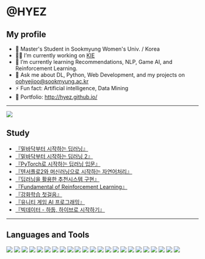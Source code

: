 # @HYEZ

<!-- <img align="right" alt="GIF" src="https://user-images.githubusercontent.com/21326503/102598799-e5eac900-415f-11eb-83ca-80b0c92206dc.JPG" width="240"> -->

<!--
![IMG_1908](https://user-images.githubusercontent.com/21326503/102598799-e5eac900-415f-11eb-83ca-80b0c92206dc.JPG)
-->
## My profile
- 🔭 Master's Student in Sookmyung Women's Univ. / Korea
- 👩‍💻 I’m currently working on [KIE](https://github.com/KIE-LAB/)
- 🌱 I’m currently learning Recommendations, NLP, Game AI, and Reinforcement Learning.
- 💬 Ask me about DL, Python, Web Development, and my projects on oohyejioo@sookmyung.ac.kr
- ⚡ Fun fact: Artificial intelligence, Data Mining
- 👻 Portfolio: http://hyez.github.io/

***

<a href="https://github.com/HYEZ">
  <img align="center" src="https://github-readme-stats.vercel.app/api?username=HYEZ&hide=prs,issues&count_private=true&show_icons=true&theme=buefy" />
</a>
<br/>

## Study
- [『밑바닥부터 시작하는 딥러닝』](https://github.com/HYEZ/deep-learning-from-scratch)
- [『밑바닥부터 시작하는 딥러닝 2』](https://github.com/HYEZ/deep-learning-from-scratch-2)
- [『PyTorch로 시작하는 딥러닝 입문』](https://github.com/HYEZ/PyTorch-study)
- [『텐서플로2와 머신러닝으로 시작하는 자연어처리』](https://github.com/HYEZ/NLP-study-tf2)
- [『딥러닝을 활용한 추천시스템 구현』](https://github.com/HYEZ/Recsys-with-DL-study)
- [『Fundamental of Reinforcement Learning』](https://dnddnjs.gitbooks.io/rl/content/)
- [『강화학습 첫걸음』](https://github.com/HYEZ/basic-of-reinforcement-learning)
- [『유니티 게임 AI 프로그래밍』](https://github.com/HYEZ/Game-AI)
- [『빅데이터 - 하둡, 하이브로 시작하기』](https://wikidocs.net/book/2203)


<!--
## Study of Recommendation Systems

[![Repo](https://github-readme-stats.vercel.app/api/pin/?username=HYEZ&show_owner=true&repo=Wide-and-Deep-tensorflow-2.0)](https://github.com/HYEZ/Wide-and-Deep-tensorflow-2.0)
[![Repo](https://github-readme-stats.vercel.app/api/pin/?username=HYEZ&show_owner=true&repo=Deep-Youtube-Recommendations)](https://github.com/HYEZ/Deep-Youtube-Recommendations)
[![Repo](https://github-readme-stats.vercel.app/api/pin/?username=HYEZ&show_owner=true&repo=Item2vec-Recommendation-System)](https://github.com/HYEZ/Item2vec-Recommendation-System)
[![Repo](https://github-readme-stats.vercel.app/api/pin/?username=HYEZ&show_owner=true&repo=Factorization-Machines)](https://github.com/HYEZ/Factorization-Machines)
[![Repo](https://github-readme-stats.vercel.app/api/pin/?username=HYEZ&show_owner=true&repo=BPR)](https://github.com/HYEZ/BPR)
[![Repo](https://github-readme-stats.vercel.app/api/pin/?username=HYEZ&show_owner=true&repo=LogisticMF)](https://github.com/HYEZ/LogisticMF)
-->

***
 
## Languages and Tools

<img src="https://img.shields.io/badge/Python-3766AB?style=flat-square&logo=Python&logoColor=white"/></a>
<img src="https://img.shields.io/badge/tensorflow-FF6F00?style=flat-square&logo=tensorflow&logoColor=white"/></a>
<img src="https://img.shields.io/badge/PyTorch-EE4C2C?style=flat-square&logo=PyTorch&logoColor=white"/></a>
<img src="https://img.shields.io/badge/Keras-D00000?style=flat-square&logo=Keras&logoColor=white"/></a>
<img src="https://img.shields.io/badge/Pandas-000000?style=flat-square&logo=Pandas&logoColor=white"/></a>
<img src="https://img.shields.io/badge/Anaconda-44A833?style=flat-square&logo=Anaconda&logoColor=white"/></a>
<img src="https://img.shields.io/badge/Jupyter-F37626?style=flat-square&logo=Jupyter&logoColor=white"/></a>
<img src="https://img.shields.io/badge/Colab-F9AB00?style=flat-square&logo=Google-Colab&logoColor=white"/></a>
<img src="https://img.shields.io/badge/MySQL-4479A1?style=flat-square&logo=MySQL&logoColor=white"/></a>
<img src="https://img.shields.io/badge/C-A8B9CC?style=flat-square&logo=C&logoColor=white"/></a>
<img src="https://img.shields.io/badge/Java-ED8B00?style=flat-square&logo=java&logoColor=white"/></a>
<img src="https://img.shields.io/badge/Ubuntu-E95420?style=flat-square&logo=Ubuntu&logoColor=white"/></a>
<img src="https://img.shields.io/badge/CentOS-34c0eb?style=flat-square&logo=CentOS&logoColor=white"/></a>
<img src="https://img.shields.io/badge/Linux-FCC624?style=flat-square&logo=Linux&logoColor=white"/></a>
<img src="https://img.shields.io/badge/OpenCV-5C3EE8?style=flat-square&logo=OpenCV&logoColor=white"/></a>
<img src="https://img.shields.io/badge/Git-F05032?style=flat-square&logo=Git&logoColor=white"/></a>
<img src="https://img.shields.io/badge/GitHub-181717?style=flat-square&logo=GitHub&logoColor=white"/></a>
<img src="https://img.shields.io/badge/Javascript-FCC624?style=flat-square&logo=Javascript&logoColor=white"/></a>
<img src="https://img.shields.io/badge/php-4354e8?style=flat-square&logo=php&logoColor=white"/></a>
<img src="https://img.shields.io/badge/Spring-44A833?style=flat-square&logo=Spring&logoColor=white"/></a>
<img src="https://img.shields.io/badge/codeigniter-F37626?style=flat-square&logo=codeigniter&logoColor=white"/></a>
<img src="https://img.shields.io/badge/HTML5-F37626?style=flat-square&logo=HTML5&logoColor=white"/></a>
<img src="https://img.shields.io/badge/CSS3-34c0eb?style=flat-square&logo=CSS3&logoColor=white"/></a>
